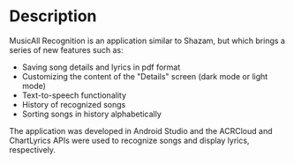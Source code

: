# Description
 
MusicAll Recognition is an application similar to Shazam, but which brings a series of new features such as:
- Saving song details and lyrics in pdf format
- Customizing the content of the "Details" screen (dark mode or light mode)
- Text-to-speech functionality
- History of recognized songs
- Sorting songs in history alphabetically
  
The application was developed in Android Studio and the ACRCloud and ChartLyrics APIs were used to recognize songs and display lyrics, respectively.
